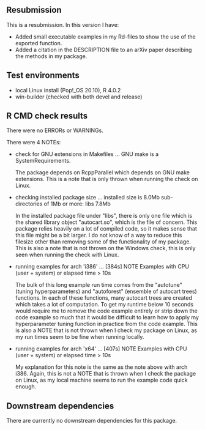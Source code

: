## Resubmission
This is a resubmission. In this version I have:

* Added small executable examples in my Rd-files to show the use of the exported function.
* Added a citation in the DESCRIPTION file to an arXiv paper describing the methods in my package.

## Test environments
* local Linux install (Pop!\_OS 20.10), R 4.0.2
* win-builder (checked with both devel and release)

## R CMD check results
There were no ERRORs or WARNINGs.

There were 4 NOTEs:

* check for GNU extensions in Makefiles ... 
  GNU make is a SystemRequirements.

  The package depends on RcppParallel which depends on GNU make extensions.
  This is a note that is only thrown when running the check on Linux.

* checking installed package size ...
  installed size is 8.0Mb
  sub-directories of 1Mb or more:
    libs  7.8Mb
    
  In the installed package file under "libs", there is only one file which is
  the shared library object "autocart.so", which is the file of concern. This
  package relies heavily on a lot of compiled code, so it makes sense that
  this file might be a bit larger. I do not know of a way to reduce this
  filesize other than removing some of the functionality of my package. This
  is also a note that is not thrown on the Windows check, this is only seen
  when running the check with Linux.
  
* running examples for arch 'i386' ... [384s] NOTE
  Examples with CPU (user + system) or elapsed time > 10s
  
  The bulk of this long example run time comes from the "autotune" (tuning hyperparameters)
  and "autoforest" (ensemble of autocart trees) functions. In each of these functions,
  many autocart trees are created which takes a lot of computation. To get my runtime
  below 10 seconds would require me to remove the code example entirely or strip down
  the code example so much that it would be difficult to learn how to apply my hyperparameter
  tuning function in practice from the code example. This is also a NOTE that is not
  thrown when I check my package on Linux, as my run times seem to be fine when running locally.
  
* running examples for arch 'x64' ... [407s] NOTE
  Examples with CPU (user + system) or elapsed time > 10s
  
  My explanation for this note is the same as the note above with arch i386. Again,
  this is not a NOTE that is thrown when I check the package on Linux, as my local
  machine seems to run the example code quick enough.

## Downstream dependencies
There are currently no downstream dependencies for this package.
